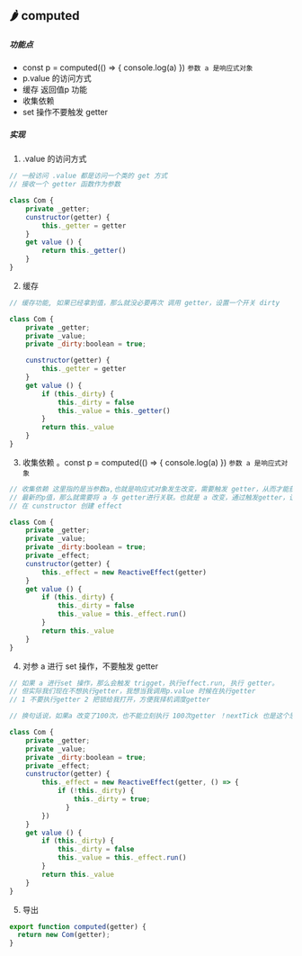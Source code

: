 ## 🌶️ computed
##### 功能点
- const p = computed(() => { console.log(a) }) `参数 a 是响应式对象`
- p.value 的访问方式
- 缓存 返回值p 功能
- 收集依赖
- set 操作不要触发 getter

##### 实现
1. .value 的访问方式

```js
// 一般访问 .value 都是访问一个类的 get 方式
// 接收一个 getter 函数作为参数

class Com {
	private _getter;
	cunstructor(getter) {
		this._getter = getter
	}
	get value () {
		return this._getter()
	}
}

```

2. 缓存

```js
// 缓存功能, 如果已经拿到值，那么就没必要再次 调用 getter，设置一个开关 dirty

class Com {
	private _getter;
	private _value;
	private _dirty:boolean = true;

	cunstructor(getter) {
		this._getter = getter
	}
	get value () {
		if (this._dirty) {
			this._dirty = false
			this._value = this._getter()
		}
		return this._value
	}
}

```

3. 收集依赖 。const p = computed(() => { console.log(a) }) `参数 a 是响应式对象`

```js
// 收集依赖 这里指的是当参数a,也就是响应式对象发生改变，需要触发 getter，从而才能获取
// 最新的p值，那么就需要将 a 与 getter进行关联。也就是 a 改变，通过触发getter，让p更新
// 在 cunstructor 创建 effect 

class Com {
	private _getter;
	private _value;
	private _dirty:boolean = true;
	private _effect;
	cunstructor(getter) {
		this._effect = new ReactiveEffect(getter)
	}
	get value () {
		if (this._dirty) {
			this._dirty = false
			this._value = this._effect.run()
		}
		return this._value
	}
}
```

4. 对参 a 进行 set 操作，不要触发 getter

```js
// 如果 a 进行set 操作，那么会触发 trigget，执行effect.run, 执行 getter。
// 但实际我们现在不想执行getter，我想当我调用p.value 时候在执行getter
// 1 不要执行getter 2 把锁给我打开，方便我择机调度getter

// 换句话说，如果a 改变了100次，也不能立刻执行 100次getter ！nextTick 也是这个思路

class Com {
	private _getter;
	private _value;
	private _dirty:boolean = true;
	private _effect;
	cunstructor(getter) {
		this._effect = new ReactiveEffect(getter, () => {
			if (!this._dirty) {
				this._dirty = true;
			  }
		})
	}
	get value () {
		if (this._dirty) {
			this._dirty = false
			this._value = this._effect.run()
		}
		return this._value
	}
}
```

5. 导出

```js
export function computed(getter) {
  return new Com(getter);
}
```